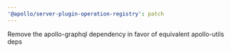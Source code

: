 ```yaml
---
'@apollo/server-plugin-operation-registry': patch
---
```


Remove the apollo-graphql dependency in favor of equivalent apollo-utils deps
